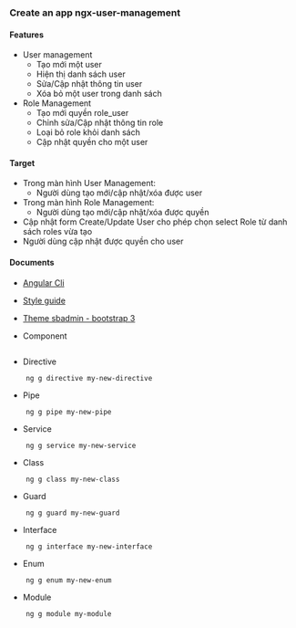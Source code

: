 ### Create an app ngx-user-management
#### Features
* User management
    * Tạo mới một user
    * Hiện thị danh sách user
    * Sửa/Cập nhật thông tin user
    * Xóa bỏ một user trong danh sách
* Role Management
    * Tạo mới quyền role_user
    * Chỉnh sửa/Cập nhật thông tin role
    * Loại bỏ role khỏi danh sách
    * Cập nhật quyền cho một user

#### Target

* Trong màn hình User Management:
    * Người dùng tạo mới/cập nhật/xóa được user
* Trong màn hình Role Management:
    * Người dùng tạo mới/cập nhật/xóa được quyền
* Cập nhật form Create/Update User cho phép chọn select Role từ danh sách roles vừa tạo
* Người dùng cập nhật được quyền cho user


#### Documents
* [Angular Cli](https://cli.angular.io/)
* [Style guide](styleguide)
* [Theme sbadmin - bootstrap 3](https://startbootstrap.com/template-overviews/sb-admin/)

* Component	
``` ng g component my-new-component
```
* Directive	
``` 
    ng g directive my-new-directive
```
* Pipe	
```
    ng g pipe my-new-pipe
```
* Service	
``` 
    ng g service my-new-service
```
* Class	
``` 
    ng g class my-new-class
```
* Guard	
``` 
    ng g guard my-new-guard
``` 
* Interface	
``` 
    ng g interface my-new-interface
```
* Enum	
``` 
    ng g enum my-new-enum
```
* Module
``` 
    ng g module my-module
```
